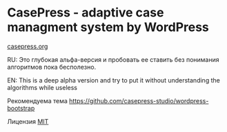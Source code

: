 CasePress - adaptive case managment system by WordPress
=========

[casepress.org](http://casepress.org/)

RU: Это глубокая альфа-версия и пробовать ее ставить без понимания алгоритмов пока бесполезно.

EN: This is a deep alpha version and try to put it without understanding the algorithms while useless

Рекомендуема тема https://github.com/casepress-studio/wordpress-bootstrap


Лицензия [MIT](http://ru.wikipedia.org/wiki/%D0%9B%D0%B8%D1%86%D0%B5%D0%BD%D0%B7%D0%B8%D1%8F_MIT)
